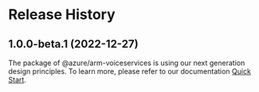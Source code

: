 # Release History
    
## 1.0.0-beta.1 (2022-12-27)

The package of @azure/arm-voiceservices is using our next generation design principles. To learn more, please refer to our documentation [Quick Start](https://aka.ms/js-track2-quickstart).
